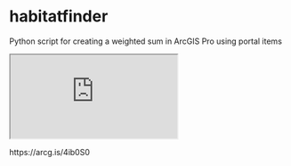 # habitatfinder
 Python script for creating a weighted sum in ArcGIS Pro using portal items
 <p>
 <iframe src="https://arcg.is/4ib0S0" title="Webmap of output"></iframe>
 </p>
https://arcg.is/4ib0S0
